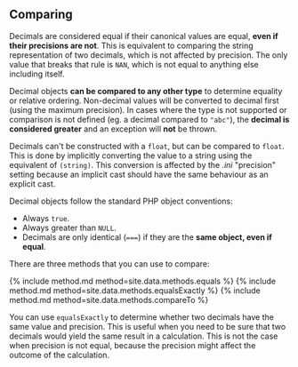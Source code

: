 ## Comparing

Decimals are considered equal if their canonical values are equal, **even if their precisions are not**. This is equivalent to comparing the string representation of two decimals, which is not affected by precision. The only value that breaks that rule is `NAN`, which is not equal to anything else including itself.

Decimal objects **can be compared to any other type** to determine equality or relative ordering. Non-decimal values will be converted to decimal first (using the maximum precision). In cases where the type is not supported or comparison is not defined (eg. a decimal compared to `"abc"`), the **decimal is considered greater** and an exception will **not** be thrown.

Decimals can't be constructed with a `float`, but can be compared to `float`. This is done by implicitly converting the value to a string using the equivalent of `(string)`. This conversion is affected by the *.ini* "precision" setting because an implicit cast should have the same behaviour as an explicit cast.

Decimal objects follow the standard PHP object conventions:
- Always `true`.
- Always greater than `NULL`.
- Decimals are only identical (`===`) if they are the **same object, even if equal**.

There are three methods that you can use to compare:

{% include method.md method=site.data.methods.equals %}
{% include method.md method=site.data.methods.equalsExactly %}
{% include method.md method=site.data.methods.compareTo %}

You can use `equalsExactly` to determine whether two decimals have the same value and precision. This is useful when you need to be sure that two decimals would yield the same result in a calculation. This is not the case when precision is not equal, because the precision might affect the outcome of the calculation.

